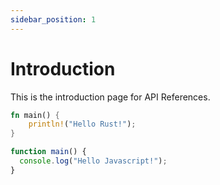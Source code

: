 ```yaml
---
sidebar_position: 1
---
```


# Introduction

This is the introduction page for API References.

```rust showLineNumbers
fn main() {
    println!("Hello Rust!");
}
```

```javascript showLineNumbers
function main() {
  console.log("Hello Javascript!");
}
```
